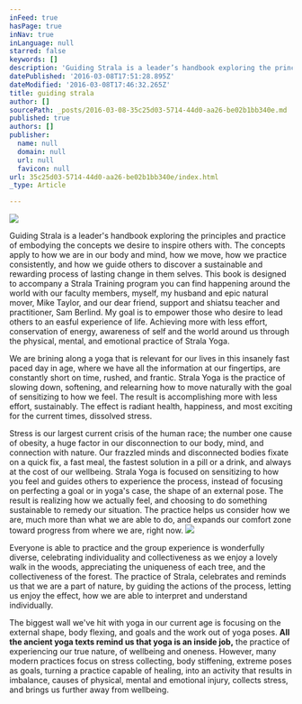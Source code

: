 ```yaml
---
inFeed: true
hasPage: true
inNav: true
inLanguage: null
starred: false
keywords: []
description: 'Guiding Strala is a leader’s handbook exploring the principles and practice of embodying the concepts we desire to inspire others with. The concepts apply to how we are in our body and mind, how we move, how we practice consistently, and how we guide others to discover a sustainable and rewarding process of lasting change in them selves. This book is designed to accompany a Strala Training program you can find happening around the world with our faculty members, myself, my husband and epic natural mover, Mike Taylor, and our dear friend, support and shiatsu teacher and practitioner, Sam Berlind. My goal is to empower those who desire to lead others to an easful experience of life. Achieving more with less effort, conservation of energy, awareness of self and the world around us through the physical, mental, and emotional practice of Strala Yoga.'
datePublished: '2016-03-08T17:51:28.895Z'
dateModified: '2016-03-08T17:46:32.265Z'
title: guiding strala
author: []
sourcePath: _posts/2016-03-08-35c25d03-5714-44d0-aa26-be02b1bb340e.md
published: true
authors: []
publisher:
  name: null
  domain: null
  url: null
  favicon: null
url: 35c25d03-5714-44d0-aa26-be02b1bb340e/index.html
_type: Article

---
```

![](https://the-grid-user-content.s3-us-west-2.amazonaws.com/92adbadc-0cce-4018-b647-fa442855515b.jpg)

Guiding Strala is a leader's handbook exploring the principles and practice of embodying the concepts we desire to inspire others with. The concepts apply to how we are in our body and mind, how we move, how we practice consistently, and how we guide others to discover a sustainable and rewarding process of lasting change in them selves. This book is designed to accompany a Strala Training program you can find happening around the world with our faculty members, myself, my husband and epic natural mover, Mike Taylor, and our dear friend, support and shiatsu teacher and practitioner, Sam Berlind. My goal is to empower those who desire to lead others to an easful experience of life. Achieving more with less effort, conservation of energy, awareness of self and the world around us through the physical, mental, and emotional practice of Strala Yoga.

We are brining along a yoga that is relevant for our lives in this insanely fast paced day in age, where we have all the information at our fingertips, are constantly short on time, rushed, and frantic. Strala Yoga is the practice of slowing down, softening, and relearning how to move naturally with the goal of sensitizing to how we feel. The result is accomplishing more with less effort, sustainably. The effect is radiant health, happiness, and most exciting for the current times, dissolved stress.

Stress is our largest current crisis of the human race; the number one cause of obesity, a huge factor in our disconnection to our body, mind, and connection with nature. Our frazzled minds and disconnected bodies fixate on a quick fix, a fast meal, the fastest solution in a pill or a drink, and always at the cost of our wellbeing. Strala Yoga is focused on sensitizing to how you feel and guides others to experience the process, instead of focusing on perfecting a goal or in yoga's case, the shape of an external pose. The result is realizing how we actually feel, and choosing to do something sustainable to remedy our situation. The practice helps us consider how we are, much more than what we are able to do, and expands our comfort zone toward progress from where we are, right now.
![](https://the-grid-user-content.s3-us-west-2.amazonaws.com/1760b445-f73a-465c-870c-d914830ccd6d.jpg)

Everyone is able to practice and the group experience is wonderfully diverse, celebrating individuality and collectiveness as we enjoy a lovely walk in the woods, appreciating the uniqueness of each tree, and the collectiveness of the forest. The practice of Strala, celebrates and reminds us that we are a part of nature, by guiding the actions of the process, letting us enjoy the effect, how we are able to interpret and understand individually.

The biggest wall we've hit with yoga in our current age is focusing on the external shape, body flexing, and goals and the work out of yoga poses. **All the ancient yoga texts remind us that yoga is an inside job,** the practice of experiencing our true nature, of wellbeing and oneness. However, many modern practices focus on stress collecting, body stiffening, extreme poses as goals, turning a practice capable of healing, into an activity that results in imbalance, causes of physical, mental and emotional injury, collects stress, and brings us further away from wellbeing.